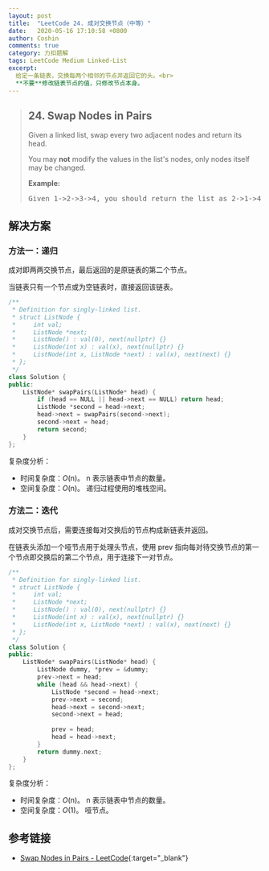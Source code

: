 ```yaml
---
layout: post
title:  "LeetCode 24. 成对交换节点（中等）"
date:   2020-05-16 17:10:58 +0800
author: Coshin
comments: true
category: 力扣题解
tags: LeetCode Medium Linked-List
excerpt:
  给定一条链表，交换每两个相邻的节点并返回它的头。<br>
  **不要**修改链表节点的值，只修改节点本身。
---
```

> ## 24. Swap Nodes in Pairs
> 
> Given a linked list, swap every two adjacent nodes and return its head.
> 
> You may **not** modify the values in the list's nodes, only nodes itself may
> be changed.
> 
> **Example:**
> 
> <pre>
> Given 1->2->3->4, you should return the list as 2->1->4->3.
> </pre>

## 解决方案

### 方法一：递归

成对即两两交换节点，最后返回的是原链表的第二个节点。

当链表只有一个节点或为空链表时，直接返回该链表。

```cpp
/**
 * Definition for singly-linked list.
 * struct ListNode {
 *     int val;
 *     ListNode *next;
 *     ListNode() : val(0), next(nullptr) {}
 *     ListNode(int x) : val(x), next(nullptr) {}
 *     ListNode(int x, ListNode *next) : val(x), next(next) {}
 * };
 */
class Solution {
public:
    ListNode* swapPairs(ListNode* head) {
        if (head == NULL || head->next == NULL) return head;
        ListNode *second = head->next;
        head->next = swapPairs(second->next);
        second->next = head;
        return second;
    }
};
```

复杂度分析：
* 时间复杂度：*O*(n)。
  n 表示链表中节点的数量。
* 空间复杂度：*O*(n)。
  递归过程使用的堆栈空间。

### 方法二：迭代

成对交换节点后，需要连接每对交换后的节点构成新链表并返回。

在链表头添加一个哑节点用于处理头节点，使用 prev 指向每对待交换节点的第一个节点即交换后的第二个节点，用于连接下一对节点。

```cpp
/**
 * Definition for singly-linked list.
 * struct ListNode {
 *     int val;
 *     ListNode *next;
 *     ListNode() : val(0), next(nullptr) {}
 *     ListNode(int x) : val(x), next(nullptr) {}
 *     ListNode(int x, ListNode *next) : val(x), next(next) {}
 * };
 */
class Solution {
public:
    ListNode* swapPairs(ListNode* head) {
        ListNode dummy, *prev = &dummy;
        prev->next = head;
        while (head && head->next) {
            ListNode *second = head->next;
            prev->next = second;
            head->next = second->next;
            second->next = head;
            
            prev = head;
            head = head->next;
        }
        return dummy.next;
    }
};
```

复杂度分析：
* 时间复杂度：*O*(n)。
  n 表示链表中节点的数量。
* 空间复杂度：*O*(1)。
  哑节点。

## 参考链接

* [Swap Nodes in Pairs - LeetCode](https://leetcode.com/problems/swap-nodes-in-pairs/){:target="_blank"}
